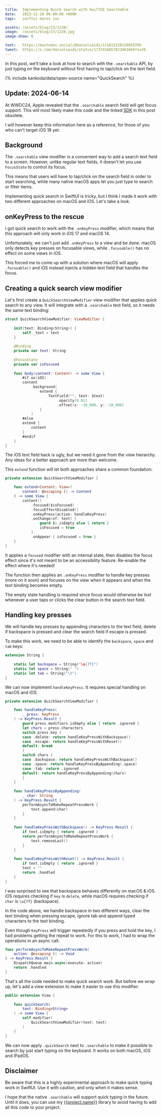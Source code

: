 ```yaml
---
title:  Implementing Quick Search with SwiftUI Searchable
date:   2023-12-20 06:00:00 +0000
tags:   swiftui macos ios

assets: /assets/blog/23/1220/
image:  /assets/blog/23/1220.jpg
image-show: 0

toot:   https://mastodon.social/@danielsaidi/111612228156955705
tweet:  https://x.com/danielsaidi/status/1737416857823461669?s=20
---
```


In this post, we’ll take a look at how to search with the `.searchable` API, by just typing on the keyboard without first having to tap/click on the text field.

{% include kankoda/data/open-source name="QuickSearch" %}


## Update: 2024-06-14

At WWDC24, Apple revealed that the `.searchable` search field will get focus support. This will most likely make this code and the linked [SDK]({{project.url}}) in this post obsolete.

I will however keep this information here as a reference, for those of you who can't target iOS 18 yet.


## Background

The `.searchable` view modifier is a convenient way to add a search text field to a screen. However, unlike regular text fields, it doesn't let you use `FocusState` to control its focus.

This means that users will have to tap/click on the search field in order to start searching, while many native macOS apps let you just type to search or filter items.

Implementing quick search in SwiftUI is tricky, but I think I made it work with two different approaches on macOS and iOS. Let's take a look.


## onKeyPress to the rescue

I got quick search to work with the `.onKeyPress` modifier, which means that this approach will only work in iOS 17 and macOS 14.

Unfortunately, we can't just add `.onKeyPress` to a view and be done. macOS only detects key presses on focusable views, while `.focusable()` has no effect on some views in iOS.

This forced me to come up with a solution where macOS will apply `.focusable()`  and iOS instead injects a hidden text field that handles the focus.


## Creating a quick search view modifier

Let's first create a `QuickSearchViewModifier` view modifier that applies quick search to any view. It will integrate with a `.searchable` text field, so it needs the same text binding:

```swift
struct QuickSearchViewModifier: ViewModifier {
    
    init(text: Binding<String>) {
        self._text = text
    }
    
    @Binding
    private var text: String
    
    @FocusState
    private var isFocused
    
    func body(content: Content) -> some View {
        #if os(iOS)
        content
            .background(
                extend {
                    TextField("", text: $text)
                        .opacity(0.01)
                        .offset(x: -10_000, y: -10_000)
                }
            )
        #else
        extend {
            content
        }
        #endif
    }
}
```

The iOS text field hack is ugly, but we need it gone from the view hierarchy. Any ideas for a better approach are more than welcome.

This `extend` function will let both approaches share a common foundation:

```swift
private extension QuickSearchViewModifier {

    func extend<Content: View>(
        content: @escaping () -> Content
    ) -> some View {
        content()
            .focused($isFocused)
            .focusEffectDisabled()
            .onKeyPress(action: handleKeyPress)
            .onChange(of: text) {
                guard $1.isEmpty else { return }
                isFocused = true
            }
            .onAppear { isFocused = true }
    }
}
```

It applies a `focused` modifier with an internal state, then disables the focus effect since it's not meant to be an accessibility feature. Re-enable the effect where it's needed!

The function then applies an `.onKeyPress` modifier to handle key presses (more on it soon) and focuses on the view when it appears and when the text binding becomes empty.

The empty state handling is required since focus would otherwise be lost whenever a user taps or clicks the clear button in the search text field.


## Handling key presses

We will handle key presses by appending characters to the text field, delete if backspace is pressed and clear the search field if escape is pressed.

To make this work, we need to be able to identify the `backspace`, `space` and `tab` keys:

```swift
extension String {
    
    static let backspace = String("\u{7f}")
    static let space = String(" ")
    static let tab = String("\t")
}
```

We can now implement `handleKeyPress`. It requires special handling on macOS and iOS:

```swift
private extension QuickSearchViewModifier {

    func handleKeyPress(
        _ press: KeyPress
    ) -> KeyPress.Result {
        guard press.modifiers.isEmpty else { return .ignored }
        let chars = press.characters
        switch press.key {
        case .delete: return handleKeyPressWithBackspace()
        case .escape: return handleKeyPressWithReset()
        default: break
        }
        switch chars {
        case .backspace: return handleKeyPressWithBackspace()
        case .space: return handleKeyPressByAppending(.space)
        case .tab: return .ignored
        default: return handleKeyPressByAppending(chars)
        }
    }
    
    func handleKeyPressByAppending(
        _ char: String
    ) -> KeyPress.Result {
        performAsyncToMakeRepeatPressWork {
            text.append(char)
        }
    }
    
    func handleKeyPressWithBackspace() -> KeyPress.Result {
        if text.isEmpty { return .ignored }
        return performAsyncToMakeRepeatPressWork {
            text.removeLast()
        }
    }
    
    func handleKeyPressWithReset() -> KeyPress.Result {
        if text.isEmpty { return .ignored }
        text = ""
        return .handled
    }
}
```

I was surprised to see that backspace behaves differently on macOS & iOS. iOS requires checking if `key` is `delete`, while macOS requires checking if `char` is `\u{7f}` (backspace).

In the code above, we handle backspace in two different ways, clear the text binding when pressing escape, ignore tab and append typed characters to the text binding.

Even though `KeyPress` will trigger repeatedly if you press and hold the key, I had problems getting the repeat to work. For this to work, I had to wrap the operations in an async call:

```swift
func performAsyncToMakeRepeatPressWork(
    action: @escaping () -> Void
) -> KeyPress.Result {
    DispatchQueue.main.async(execute: action)
    return .handled
}
```

That's all the code needed to make quick search work. But before we wrap up, let's add a view extension to make it easier to use this modifier:

```swift
public extension View {
    
    func quickSearch(
        text: Binding<String>
    ) -> some View {
        self.modifier(
            QuickSearchViewModifier(text: text)
        )
    }
}
```

We can now apply `.quickSearch` next to `.searchable` to make it possible to search by just start typing on the keyboard. It works on both macOS, iOS and iPadOS.


## Disclaimer

Be aware that this is a highly experimental approach to make quick typing work in SwiftUI. Use it with caution, and only when it makes sense.

I hope that the native `.searchable` will support quick typing in the future. Until it does, you can use my [{{project.name}}]({{project.url}}) library to avoid having to add all this code to your project.